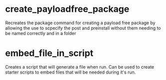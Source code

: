 # create_payloadfree_package
Recreates the package command for creating a payload free package by allowing the use to scpecify the post and preinstall without them needing to be named correctly and in a folder

# embed_file_in_script
Creates a script that will generate a file when run.  Can be used to create starter scripts to embed files that will be needed during it's run.
